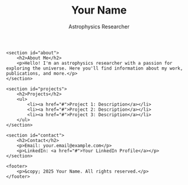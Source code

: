 <!DOCTYPE html>
<html lang="en">
<head>
    <meta charset="UTF-8">
    <meta name="viewport" content="width=device-width, initial-scale=1.0">
    <title>Your Name - Personal Website</title>
    <link rel="stylesheet" href="styles.css">
</head>
<body>
    <header>
        <h1>Your Name</h1>
        <p>Astrophysics Researcher</p>
    </header>

    <section id="about">
        <h2>About Me</h2>
        <p>Hello! I'm an astrophysics researcher with a passion for exploring the universe. Here you'll find information about my work, publications, and more.</p>
    </section>

    <section id="projects">
        <h2>Projects</h2>
        <ul>
            <li><a href="#">Project 1: Description</a></li>
            <li><a href="#">Project 2: Description</a></li>
            <li><a href="#">Project 3: Description</a></li>
        </ul>
    </section>

    <section id="contact">
        <h2>Contact</h2>
        <p>Email: your.email@example.com</p>
        <p>LinkedIn: <a href="#">Your LinkedIn Profile</a></p>
    </section>

    <footer>
        <p>&copy; 2025 Your Name. All rights reserved.</p>
    </footer>
</body>
</html>
